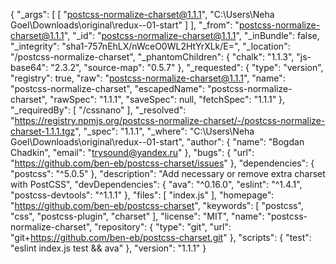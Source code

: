 {
  "_args": [
    [
      "postcss-normalize-charset@1.1.1",
      "C:\\Users\\Neha Goel\\Downloads\\original\\redux--01-start"
    ]
  ],
  "_from": "postcss-normalize-charset@1.1.1",
  "_id": "postcss-normalize-charset@1.1.1",
  "_inBundle": false,
  "_integrity": "sha1-757nEhLX/nWceO0WL2HtYrXLk/E=",
  "_location": "/postcss-normalize-charset",
  "_phantomChildren": {
    "chalk": "1.1.3",
    "js-base64": "2.3.2",
    "source-map": "0.5.7"
  },
  "_requested": {
    "type": "version",
    "registry": true,
    "raw": "postcss-normalize-charset@1.1.1",
    "name": "postcss-normalize-charset",
    "escapedName": "postcss-normalize-charset",
    "rawSpec": "1.1.1",
    "saveSpec": null,
    "fetchSpec": "1.1.1"
  },
  "_requiredBy": [
    "/cssnano"
  ],
  "_resolved": "https://registry.npmjs.org/postcss-normalize-charset/-/postcss-normalize-charset-1.1.1.tgz",
  "_spec": "1.1.1",
  "_where": "C:\\Users\\Neha Goel\\Downloads\\original\\redux--01-start",
  "author": {
    "name": "Bogdan Chadkin",
    "email": "trysound@yandex.ru"
  },
  "bugs": {
    "url": "https://github.com/ben-eb/postcss-charset/issues"
  },
  "dependencies": {
    "postcss": "^5.0.5"
  },
  "description": "Add necessary or remove extra charset with PostCSS",
  "devDependencies": {
    "ava": "^0.16.0",
    "eslint": "^1.4.1",
    "postcss-devtools": "^1.1.1"
  },
  "files": [
    "index.js"
  ],
  "homepage": "https://github.com/ben-eb/postcss-charset",
  "keywords": [
    "postcss",
    "css",
    "postcss-plugin",
    "charset"
  ],
  "license": "MIT",
  "name": "postcss-normalize-charset",
  "repository": {
    "type": "git",
    "url": "git+https://github.com/ben-eb/postcss-charset.git"
  },
  "scripts": {
    "test": "eslint index.js test && ava"
  },
  "version": "1.1.1"
}
